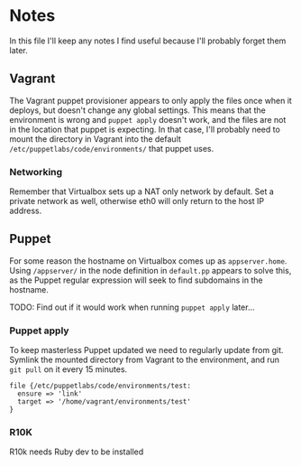 # Notes

In this file I'll keep any notes I find useful because I'll probably forget them later.

## Vagrant

The Vagrant puppet provisioner appears to only apply the files once when it deploys, but doesn't change any global settings. 
This means that the environment is wrong and `puppet apply` doesn't work, and the files
are not in the location that puppet is expecting.
In that case, I'll probably need to mount the directory in Vagrant into the default `/etc/puppetlabs/code/environments/`
that puppet uses.

### Networking
Remember that Virtualbox sets up a NAT only network by default. Set a private network as well, otherwise eth0 will only return to the host IP address.

## Puppet

For some reason the hostname on Virtualbox comes up as `appserver.home`. Using `/appserver/` 
in the node definition in `default.pp` appears to solve this, as the Puppet regular expression
will seek to find subdomains in the hostname.

TODO: Find out if it would work when running `puppet apply` later...

### Puppet apply

To keep masterless Puppet updated we need to regularly update from git. Symlink the mounted directory from Vagrant to the environment, and run `git pull` on it every 15 minutes.

    file {/etc/puppetlabs/code/environments/test:
      ensure => 'link'
      target => '/home/vagrant/environments/test'
    }

### R10K

R10k needs Ruby dev to be installed

